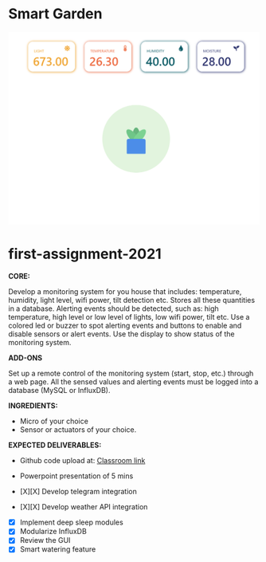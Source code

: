 # Smart Garden

![alt text](banner.png)

# first-assignment-2021
**CORE:**

Develop a monitoring system for you house that includes: temperature, humidity, light level, wifi power, tilt detection etc. Stores all these quantities in a database.  Alerting events should be detected, such as: high temperature, high level or low level of lights, low wifi power, tilt etc. Use a colored led or buzzer to spot alerting events and buttons to enable and disable sensors or alert events. Use the display to show status of the monitoring system. 


**ADD-ONS**

Set up a remote control of the monitoring system (start, stop, etc.) through a web page. All the sensed values and alerting events must be logged into a database (MySQL or InfluxDB).


**INGREDIENTS:**

- Micro of your choice
- Sensor or actuators of your choice.

**EXPECTED DELIVERABLES:**

- Github code upload at: [Classroom link](https://classroom.github.com/a/lsUlyCu-)
- Powerpoint presentation of 5 mins


- [X][X] Develop telegram integration
- [X][X] Develop weather API integration
- [X] Implement deep sleep modules
- [X] Modularize InfluxDB 
- [X] Review the GUI
- [X] Smart watering feature